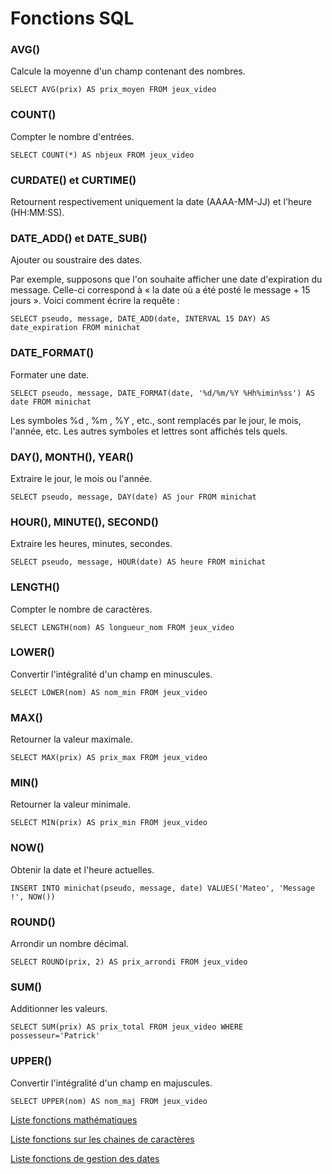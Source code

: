 # Fonctions SQL

### AVG()
Calcule la moyenne d'un champ contenant des nombres.
```
SELECT AVG(prix) AS prix_moyen FROM jeux_video
```

### COUNT()
Compter le nombre d'entrées.
```
SELECT COUNT(*) AS nbjeux FROM jeux_video 
```

### CURDATE() et CURTIME()
Retournent respectivement uniquement la date (AAAA-MM-JJ) et l'heure (HH:MM:SS).

### DATE_ADD() et DATE_SUB()
Ajouter ou soustraire des dates.

Par exemple, supposons que l'on souhaite afficher une date d'expiration du message. Celle-ci correspond à « la date où a été posté le message + 15 jours ». Voici comment écrire la requête :
```
SELECT pseudo, message, DATE_ADD(date, INTERVAL 15 DAY) AS date_expiration FROM minichat
```

### DATE_FORMAT()
Formater une date.
```
SELECT pseudo, message, DATE_FORMAT(date, '%d/%m/%Y %Hh%imin%ss') AS date FROM minichat
```
Les symboles %d  , %m  , %Y  , etc., sont remplacés par le jour, le mois, l'année, etc. Les autres symboles et lettres sont affichés tels quels.

### DAY(), MONTH(), YEAR()
Extraire le jour, le mois ou l'année.
```
SELECT pseudo, message, DAY(date) AS jour FROM minichat
```

### HOUR(), MINUTE(), SECOND()
Extraire les heures, minutes, secondes.
```
SELECT pseudo, message, HOUR(date) AS heure FROM minichat
```

### LENGTH()
Compter le nombre de caractères.
```
SELECT LENGTH(nom) AS longueur_nom FROM jeux_video
```

### LOWER()
Convertir l'intégralité d'un champ en minuscules.
```
SELECT LOWER(nom) AS nom_min FROM jeux_video
```

### MAX() 
Retourner la valeur maximale.
```
SELECT MAX(prix) AS prix_max FROM jeux_video
```

### MIN()
Retourner la valeur minimale.
```
SELECT MIN(prix) AS prix_min FROM jeux_video
```

### NOW()
Obtenir la date et l'heure actuelles.
```
INSERT INTO minichat(pseudo, message, date) VALUES('Mateo', 'Message !', NOW())
```

### ROUND()
Arrondir un nombre décimal.
```
SELECT ROUND(prix, 2) AS prix_arrondi FROM jeux_video
```

### SUM()
Additionner les valeurs.
```
SELECT SUM(prix) AS prix_total FROM jeux_video WHERE possesseur='Patrick'
```

### UPPER()
Convertir l'intégralité d'un champ en majuscules.
```
SELECT UPPER(nom) AS nom_maj FROM jeux_video
```

[Liste fonctions mathématiques](https://dev.mysql.com/doc/refman/8.0/en/numeric-functions.html)

[Liste fonctions sur les chaines de caractères](https://dev.mysql.com/doc/refman/8.0/en/string-functions.html)

[Liste fonctions de gestion des dates](https://dev.mysql.com/doc/refman/5.7/en/date-and-time-functions.html)